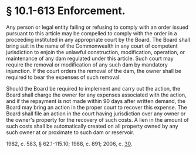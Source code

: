 # § 10.1-613 Enforcement.

<p>Any person or legal entity failing or refusing to comply with an order issued pursuant to this article may be compelled to comply with the order in a proceeding instituted in any appropriate court by the Board. The Board shall bring suit in the name of the Commonwealth in any court of competent jurisdiction to enjoin the unlawful construction, modification, operation, or maintenance of any dam regulated under this article. Such court may require the removal or modification of any such dam by mandatory injunction. If the court orders the removal of the dam, the owner shall be required to bear the expenses of such removal.</p><p>Should the Board be required to implement and carry out the action, the Board shall charge the owner for any expenses associated with the action, and if the repayment is not made within 90 days after written demand, the Board may bring an action in the proper court to recover this expense. The Board shall file an action in the court having jurisdiction over any owner or the owner's property for the recovery of such costs. A lien in the amount of such costs shall be automatically created on all property owned by any such owner at or proximate to such dam or reservoir.</p><p>1982, c. 583, § 62.1-115.10; 1988, c. 891; 2006, c. <a href='http://lis.virginia.gov/cgi-bin/legp604.exe?061+ful+CHAP0030'>30</a>.</p>